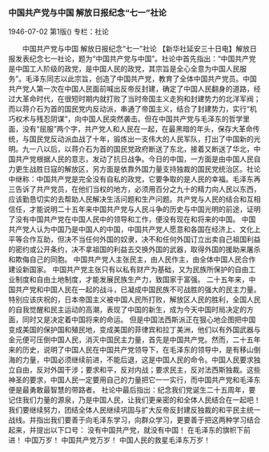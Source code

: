 ### 中国共产党与中国  解放日报纪念“七一”社论

1946-07-02
第1版()
专栏：社论

　　中国共产党与中国
    解放日报纪念“七一”社论
    【新华社延安三十日电】解放日报发表纪念七一社论，题为“中国共产党与中国”。社论中首先指出：“中国共产党是中国工人阶级的政党，是中国人民的政党，其宗旨是全心全意为中国人民服务”。毛泽东同志以此宗旨，创造了中国共产党，教育了全体中国共产党员。中国共产党人第一次在中国人民面前喊出反帝反封建，确定了中国人民翻身的道路，经过大革命时代，在很短时期内就打败了当时帝国主义走狗和封建势力的北洋军阀；而以蒋介石为首的国民党内反动派，串通了帝国主义，结合了封建势力，实行“机巧权术与残忍阴谋”，向中国人民突然袭击。但在中国共产党与毛泽东的哲学里面，没有“屈服”两个字，共产党人和人民在一起，在最黑暗的年头，保存大革命传统，与国民党反动派血战了十年，锻炼出一支伟大的人民军队，打出了中国新的光明。九一八以后，以蒋介石为首的国民党政府断送了东北，接着又断送了华北，中国共产党根据人民的意志，发动了抗日战争。今日的中国，一方面是由中国人民自力更生战胜日寇的解放区，另方面是依靠外国力量支持独裁的国民党统治区。社论中继称：中国共产党是完全没有自私的政党，它要争取的是人民的幸福。毛泽东再三告诉了共产党员，在他们当权的地方，必须用百分之九十的精力向人民以东西，应该勤恳切实的去帮助人民解决生活问题和生产问题。共产党与人民的结合和互相信任，才能说明二十五年来中国共产党与人民斗争的历史与中国光明的前途，证明了没有中国共产党在中国人民中的领导和工作，便没有现在和将来的中国。
    中国共产党人认为中国乃是中国人的中国，中国共产党人愿意和各国在经济上、文化上平等合作互助，但决不当任何外国的奴隶，决不和任何外国订立出卖自己祖国利益的密约或公开条约，决不拿祖国的利益去交换外国的武器，取得外国的援助来屠杀和欺侮自己的同胞。
    中国共产党人主张民主，由人民作主，由全体中国人民合作建设新国家。
    中国共产党主张只有以私有财产为基础，又为民族所保护的自由工业制度和自由土地制度，才能发展民族生产力，致国家于富强。
    二十五年来，中国共产党和中国人民在一起的战斗，已凝成中国民族不可战胜的强大的民主力量。特别应该庆祝的，日本帝国主义被中国人民所打败，解放区人民的胜利，全国人民的自我觉醒和民主运动的高潮，表现了中国的新生，成为今天中国时局决定的方面，同时又是决定着中国将来的命运。
    但是中国法西斯派正在狠心地企图把中国变成美国的保护国和殖民地，变成美国的菲律宾和拉丁美洲，他们以有外国武器与金元便可压倒中国人民，消灭中国民主力量，首先是中国共产党。然而，二十五年来的历史，说明了中国人民在中国共产党领导下，在毛泽东的领导中，是有移山倒海的力量，中国必须继续前进，不能后退，这是中国人民的命令。中国人民要求独立自由，反对外国干涉；要求和平，反对内战；要求民主，反对法西斯独裁。这些神圣的要求，中国人民一定要用自己的力量把它一一实行，而中国共产党和毛泽东便是最勇敢最智慧的带路者。
    社论中最后指出：纪念我们党诞生二十五周年，要记住我们力量的源泉，乃是中国人民，让我们更亲密的和全体人民结合在一起吧！我们要继续努力，团结全体人民继续巩固与扩大反帝反封建反独裁的和平民主统一战线。并指出我们要善于向毛泽东学习，向群众学习，更要善于把这两种学习结合起来，并提出以下口号：
    没有中国共产党，就没有中国！
    在毛泽东的旗帜下前进！
    中国万岁！
    中国共产党万岁！
    中国人民的救星毛泽东万岁！
